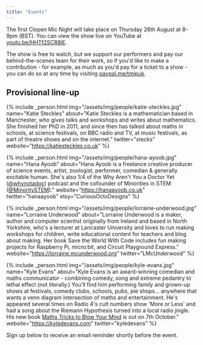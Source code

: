 ```yaml
---
title: "Events"
---
```


The first Clopen Mic Night will take place on Thursday 26th August at 8-9pm (BST).
You can view the show live on YouTube at [youtu.be/HHTf2SCR8jE](https://youtu.be/HHTf2SCR8jE).

The show is free to watch, but we support our performers and pay our behind-the-scenes team 
for their work, so if you'd like to make a contribution - for example, as much as you'd pay 
for a ticket to a show - you can do so at any time by visiting 
[paypal.me/tmipuk](https://paypal.me/tmipuk).

## Provisional line-up
{% include _person.html
    img="/assets/img/people/katie-steckles.jpg"
    name="Katie Steckles"
    about="Katie Steckles is a mathematician based in Manchester, who gives talks and workshops and writes about mathematics. She finished her PhD in 2011, and since then has talked about maths in schools, at science festivals, on BBC radio and TV, at music festivals, as part of theatre shows and on the internet."
    twitter="stecks"
    website="https://katiesteckles.co.uk"
%}

{% include _person.html
    img="/assets/img/people/hana-ayoob.jpg"
    name="Hana Ayoob"
    about="Hana Ayoob is a freelance creative producer of science events, artist, zoologist, performer, comedian & generally excitable human. She's also 1/4 of the Why Aren't You a Doctor Yet (<a href='https://twitter.com/whynotadoc'>@whynotadoc</a>) podcast and the cofounder of Minorities in STEM (<a href='https://twitter.com/minorityinstem'>@MinoritySTEM</a>)."
    website="https://hanaayoob.co.uk"
    twitter="hanaayoob"
    etsy="CuriousOctoDesigns"
%}

{% include _person.html
    img="/assets/img/people/lorraine-underwood.jpg"
    name="Lorraine Underwood"
    about="Lorraine Underwood is a maker, author and computer scientist originally from Ireland and based in North Yorkshire, who's a lecturer at Lancaster University and loves to run making workshops for children, write educational content for teachers and blog about making. Her book Save the World With Code includes fun making projects for Raspberry Pi, micro:bit, and Circuit Playground Express."
    website="https://lorraine.mcunderwood.org"
    twitter="LMcUnderwood"
%}

{% include _person.html
    img="/assets/img/people/kyle-evans.jpg"
    name="Kyle Evans"
    about="Kyle Evans is an award-winning comedian and maths communicator - combining comedy, song and extreme pedantry to lethal effect (not literally.) You'll find him performing family and grown-up shows at festivals, comedy clubs, schools, pubs, pie shops... anywhere that wants a venn diagram intersection of maths and entertainment. He's appeared several times on Radio 4's cult numbers show 'More or Less' and had a song about the Riemann Hypothesis turned into a local radio jingle. His new book <a href='https://atlantic-books.co.uk/book/maths-tricks-to-blow-your-mind/'>Maths Tricks to Blow Your Mind</a> is out on 7th October."
    website="https://kyledevans.com"
    twitter="kyledevans"
%}

Sign up below to receive an email reminder shortly before the event.
<div class="sender-form-field" data-sender-form-id="krlwktysaq7jqd214pt" style="text-align:center"></div>
